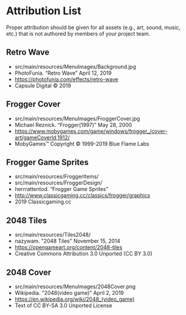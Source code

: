 # Attribution List

Proper attribution should be given for all assets (e.g., art, sound, music, etc.) that is not
authored by members of your project team.


## Retro Wave
* src/main/resources/MenuImages/Background.jpg
* PhotoFunia. “Retro Wave” April 12, 2019
* https://photofunia.com/effects/retro-wave
* Capsule Digital © 2019

## Frogger Cover
* src/main/resources/MenuImages/FroggerCover.jpg
* Michael Reznick. “Frogger(1997)” May 28, 2000
* https://www.mobygames.com/game/windows/frogger_/cover-art/gameCoverId,1912/
* MobyGames™ Copyright © 1999-2019  Blue Flame Labs

## Frogger Game Sprites
* src/main/resources/FroggerItems/
* src/main/resources/FroggerDesign/
* herrrattentod. “Frogger Game Sprites”
* http://www.classicgaming.cc/classics/frogger/graphics
* 2019 Classicgaming.cc

## 2048 Tiles
* src/main/resources/Tiles2048/
* nazywam. "2048 Tiles" November 15, 2014
* https://opengameart.org/content/2048-tiles
* Creative Commons Attribution 3.0 Unported (CC BY 3.0)

## 2048 Cover
* src/main/resources/MenuImages/2048Cover.png
* Wikipedia. "2048(video game)" April 2, 2019
* https://en.wikipedia.org/wiki/2048_(video_game)
* Text of CC BY-SA 3.0 Unported License
